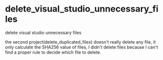 # delete_visual_studio_unnecessary_files

delete visual studio unnecessary files

the second project(delete_duplicated_files) doesn't really delete any file, it only calculate the SHA256 value of files, I didn't delete files because I can't find a proper rule to decide which file to delete.
